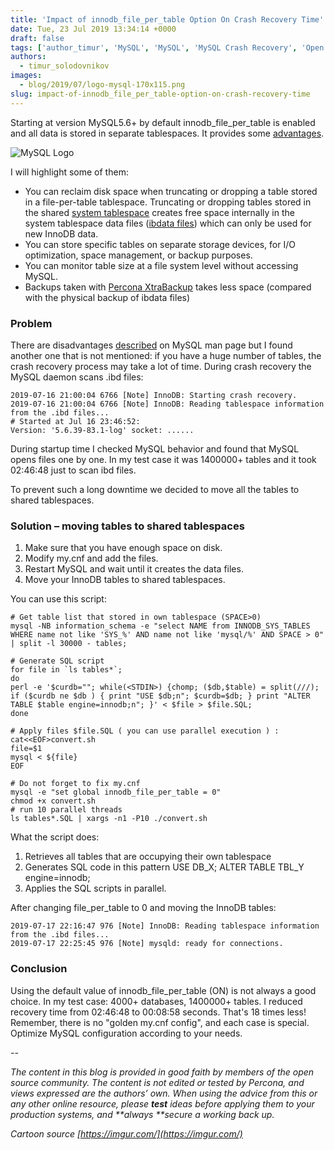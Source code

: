 ```yaml
---
title: 'Impact of innodb_file_per_table Option On Crash Recovery Time'
date: Tue, 23 Jul 2019 13:34:14 +0000
draft: false
tags: ['author_timur', 'MySQL', 'MySQL', 'MySQL Crash Recovery', 'Open Source Databases']
authors:
  - timur_solodovnikov
images:
  - blog/2019/07/logo-mysql-170x115.png
slug: impact-of-innodb_file_per_table-option-on-crash-recovery-time
---
```


Starting at version MySQL5.6+ by default innodb_file_per_table is enabled and all data is stored in separate tablespaces. It provides some [advantages](https://dev.mysql.com/doc/refman/5.7/en/innodb-multiple-tablespaces.html). 

![MySQL Logo](blog/2019/07/logo-mysql-170x115.png) 

I will highlight some of them:

*   You can reclaim disk space when truncating or dropping a table stored in a file-per-table tablespace. Truncating or dropping tables stored in the shared [system tablespace](https://dev.mysql.com/doc/refman/5.7/en/glossary.html#glos_system_tablespace "system tablespace") creates free space internally in the system tablespace data files ([ibdata files](https://dev.mysql.com/doc/refman/5.7/en/glossary.html#glos_ibdata_file "ibdata file")) which can only be used for new InnoDB data.
*   You can store specific tables on separate storage devices, for I/O optimization, space management, or backup purposes.
*   You can monitor table size at a file system level without accessing MySQL.
*   Backups taken with [Percona XtraBackup](https://www.percona.com/software/mysql-database/percona-xtrabackup) takes less space (compared with the physical backup of ibdata files)

### Problem

There are disadvantages [described](https://dev.mysql.com/doc/refman/5.7/en/innodb-multiple-tablespaces.html) on MySQL man page but I found another one that is not mentioned: if you have a huge number of tables, the crash recovery process may take a lot of time. During crash recovery the MySQL daemon scans .ibd files:
```
2019-07-16 21:00:04 6766 [Note] InnoDB: Starting crash recovery.
2019-07-16 21:00:04 6766 [Note] InnoDB: Reading tablespace information from the .ibd files...
# Started at Jul 16 23:46:52:
Version: '5.6.39-83.1-log' socket: ......
```
During startup time I checked MySQL behavior and found that MySQL opens files one by one. In my test case it was 1400000+ tables and it took 02:46:48 just to scan ibd files. 

To prevent such a long downtime we decided to move all the tables to shared tablespaces.

### Solution – moving tables to shared tablespaces

1.  Make sure that you have enough space on disk.
2.  Modify my.cnf and add the files.
3.  Restart MySQL and wait until it creates the data files.
4.  Move your InnoDB tables to shared tablespaces.

You can use this script:
```
# Get table list that stored in own tablespace (SPACE>0)
mysql -NB information_schema -e "select NAME from INNODB_SYS_TABLES WHERE name not like 'SYS_%' AND name not like 'mysql/%' AND SPACE > 0" | split -l 30000 - tables;

# Generate SQL script
for file in `ls tables*`;
do
perl -e '$curdb=""; while(<STDIN>) {chomp; ($db,$table) = split(///); if ($curdb ne $db ) { print "USE $db;n"; $curdb=$db; } print "ALTER TABLE $table engine=innodb;n"; }' < $file > $file.SQL;
done

# Apply files $file.SQL ( you can use parallel execution ) :
cat<<EOF>convert.sh
file=$1
mysql < ${file}
EOF

# Do not forget to fix my.cnf
mysql -e "set global innodb_file_per_table = 0"
chmod +x convert.sh
# run 10 parallel threads
ls tables*.SQL | xargs -n1 -P10 ./convert.sh
```
What the script does:

1.  Retrieves all tables that are occupying their own tablespace
2.  Generates SQL code in this pattern USE DB_X; ALTER TABLE TBL_Y engine=innodb;
3.  Applies the SQL scripts in parallel.

After changing file_per_table to 0 and moving the InnoDB tables:
```
2019-07-17 22:16:47 976 [Note] InnoDB: Reading tablespace information from the .ibd files...
2019-07-17 22:25:45 976 [Note] mysqld: ready for connections.
```

### Conclusion

Using the default value of innodb_file_per_table (ON) is not always a good choice. In my test case: 4000+ databases, 1400000+ tables. I reduced recovery time from 02:46:48 to 00:08:58 seconds. That's 18 times less! Remember, there is no "golden my.cnf config", and each case is special. Optimize MySQL configuration according to your needs. 

_--_ 

_The content in this blog is provided in good faith by members of the open source community. The content is not edited or tested by Percona, and views expressed are the authors’ own. When using the advice from this or any other online resource, please **test** ideas before applying them to your production systems, and **always **secure a working back up._ 

_Cartoon source [https://imgur.com/](https://imgur.com/)_